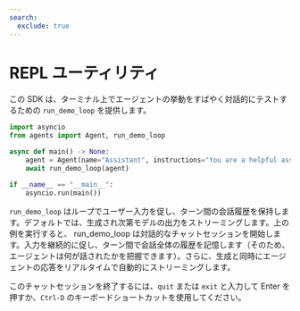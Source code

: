 ```yaml
---
search:
  exclude: true
---
```

# REPL ユーティリティ

この SDK は、ターミナル上でエージェントの挙動をすばやく対話的にテストするための `run_demo_loop` を提供します。

```python
import asyncio
from agents import Agent, run_demo_loop

async def main() -> None:
    agent = Agent(name="Assistant", instructions="You are a helpful assistant.")
    await run_demo_loop(agent)

if __name__ == "__main__":
    asyncio.run(main())
```

`run_demo_loop` はループでユーザー入力を促し、ターン間の会話履歴を保持します。デフォルトでは、生成され次第モデルの出力をストリーミングします。上の例を実行すると、 run_demo_loop は対話的なチャットセッションを開始します。入力を継続的に促し、ターン間で会話全体の履歴を記憶します（そのため、エージェントは何が話されたかを把握できます）。さらに、生成と同時にエージェントの応答をリアルタイムで自動的にストリーミングします。

このチャットセッションを終了するには、`quit` または `exit` と入力して Enter を押すか、`Ctrl-D` のキーボードショートカットを使用してください。